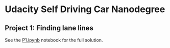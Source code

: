# Udacity Self Driving Car Nanodegree 

## Project 1: Finding lane lines

See the [P1.ipynb](P1.ipynb) notebook for the full solution.
